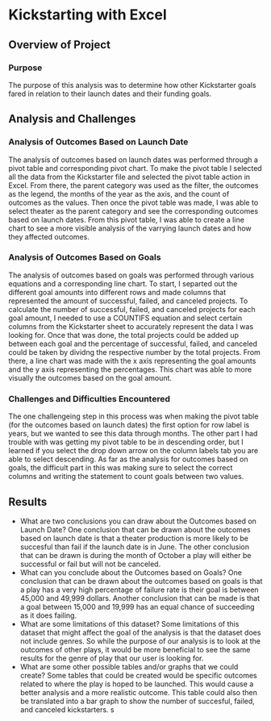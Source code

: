 # Kickstarting with Excel

## Overview of Project

### Purpose
The purpose of this analysis was to determine how other Kickstarter goals fared in relation to their launch dates and their funding goals.
## Analysis and Challenges

### Analysis of Outcomes Based on Launch Date
The analysis of outcomes based on launch dates was performed through a pivot table and corresponding pivot chart. To make the pivot table I selected all the data from the Kickstarter file and selected the pivot table action in Excel. From there, the parent category was used as the filter, the outcomes as the legend, the months of the year as the axis, and the count of outcomes as the values. Then once the pivot table was made, I was able to select theater as the parent category and see the corresponding outcomes based on launch dates. From this pivot table, I was able to create a line chart to see a more visible analysis of the varrying launch dates and how they affected outcomes. 
### Analysis of Outcomes Based on Goals
The analysis of outcomes based on goals was performed through various equations and a corresponding line chart. To start, I separted out the different goal amounts into different rows and made columns that represented the amount of successful, failed, and canceled projects. To calculate the number of successful, failed, and canceled projects for each goal amount, I needed to use a COUNTIFS equation and select certain columns from the Kickstarter sheet to accurately represent the data I was looking for.  Once that was done, the total projects could be added up between each goal and the percentage of successful, failed, and canceled could be taken by dividng the respective number by the total projects. From there, a line chart was made with the x axis representing the goal amounts and the y axis representing the percentages. This chart was able to more visually the outcomes based on the goal amount.
### Challenges and Difficulties Encountered
The one challengeing step in this process was when making the pivot table (for the outcomes based on launch dates) the first option for row label is years, but we wanted to see this data through months. The other part I had trouble with was getting my pivot table to be in descending order, but I learned if you select the drop down arrow on the column labels tab you are able to select descending. As far as the analysis for outcomes based on goals, the difficult part in this was making sure to select the correct columns and writing the statement to count goals between two values.
## Results

- What are two conclusions you can draw about the Outcomes based on Launch Date?
One conclusion that can be drawn about the outcomes based on launch date is that a theater production is more likely to be succesful than fail if the launch date is in June. The other conclusion that can be drawn is during the month of October a play will either be successful or fail but will not be canceled. 
- What can you conclude about the Outcomes based on Goals?
One conclusion that can be drawn about the outcomes based on goals is that a play has a very high percentage of failure rate is their goal is between 45,000 and 49,999 dollars. Another conclusion that can be made is that a goal between 15,000 and 19,999 has an equal chance of succeeding as it does failing. 
- What are some limitations of this dataset?
Some limitations of this dataset that might affect the goal of the analysis is that the dataset does not include genres. So while the purpose of our analysis is to look at the outcomes of other plays, it would be more beneficial to see the same results for the genre of play that our user is looking for.
- What are some other possible tables and/or graphs that we could create?
Some tables that could be created would be specific outcomes related to where the play is hoped to be launched. This would cause a better analysis and a more realistic outcome. This table could also then be translated into a bar graph to show the number of succesful, failed, and canceled kickstarters.
s
